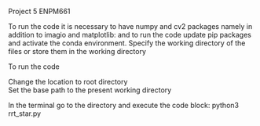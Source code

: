 Project 5 ENPM661 

To run the code it is necessary to have numpy and cv2 packages namely in addition to imagio and matplotlib:
and to run the code update pip packages and activate the conda environment.
Specify the working directory of the files or store them in the working directory

To run the code 

Change the location to root directory  
Set the base path to the present working directory

In the terminal go to the directory and execute the code block:
python3 rrt_star.py 
